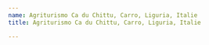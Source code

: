 ```yaml
---
name: Agriturismo Ca du Chittu, Carro, Liguria, Italie
title: Agriturismo Ca du Chittu, Carro, Liguria, Italie

---
```


